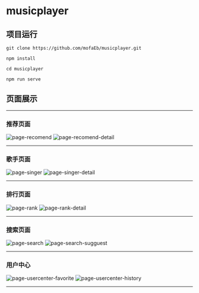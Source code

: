 # musicplayer

## 项目运行
```
git clone https://github.com/mofaEb/musicplayer.git

npm install

cd musicplayer

npm run serve

```

## 页面展示
---
### 推荐页面

![page-recomend](./static-readme/page-recomend.png)
![page-recomend-detail](./static-readme/page-recomend-detail.png)

---
### 歌手页面
![page-singer](./static-readme/page-singer.png)
![page-singer-detail](./static-readme/page-singer-detail.png)

---
### 排行页面

![page-rank](./static-readme/page-rank.png)
![page-rank-detail](./static-readme/page-rank-detail.png)

---
### 搜索页面

![page-search](./static-readme/page-singer.png)
![page-search-sugguest](./static-readme/page-search-sugguest.png)

---
### 用户中心

![page-usercenter-favorite](./static-readme/page-usercenter-favorite.png)
![page-usercenter-history](./static-readme/page-usercenter-history.png)

---